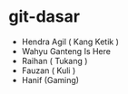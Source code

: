 # git-dasar


- Hendra Agil ( Kang Ketik )
- Wahyu Ganteng Is Here
- Raihan ( Tukang )
- Fauzan ( Kuli )
- Hanif (Gaming)

